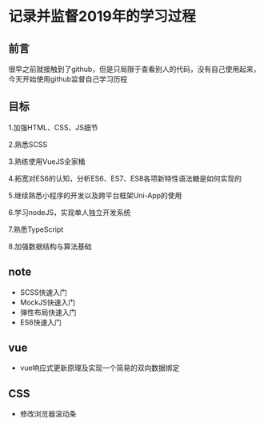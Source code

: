 # 记录并监督2019年的学习过程
## 前言
很早之前就接触到了github，但是只局限于查看别人的代码，没有自己使用起来，今天开始使用github监督自己学习历程
## 目标
1.加强HTML、CSS、JS细节

2.熟悉SCSS

3.熟练使用VueJS全家桶

4.拓宽对ES6的认知，分析ES6、ES7、ES8各项新特性语法糖是如何实现的

5.继续熟悉小程序的开发以及跨平台框架Uni-App的使用

6.学习nodeJS，实现单人独立开发系统

7.熟悉TypeScript

8.加强数据结构与算法基础
## note
* SCSS快速入门
* MockJS快速入门
* 弹性布局快速入门
* ES6快速入门
## vue
* vue响应式更新原理及实现一个简易的双向数据绑定
## CSS
* 修改浏览器滚动条